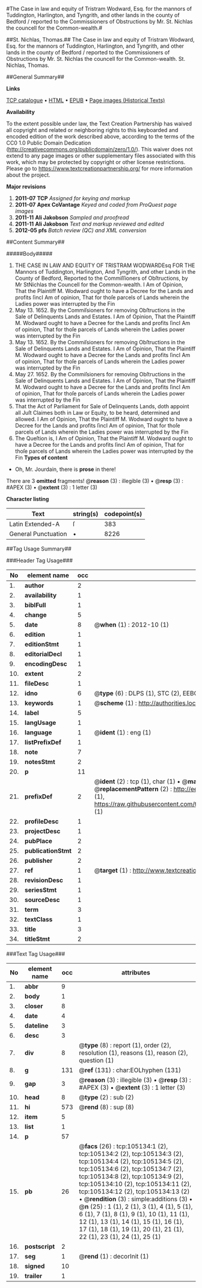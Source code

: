 #The Case in law and equity of Tristram Wodward, Esq. for the mannors of Tuddington, Harlington, and Tyngrith, and other lands in the county of Bedford / reported to the Commissioners of Obstructions by Mr. St. Nichlas the councell for the Common-wealth.#

##St. Nichlas, Thomas.##
The Case in law and equity of Tristram Wodward, Esq. for the mannors of Tuddington, Harlington, and Tyngrith, and other lands in the county of Bedford / reported to the Commissioners of Obstructions by Mr. St. Nichlas the councell for the Common-wealth.
St. Nichlas, Thomas.

##General Summary##

**Links**

[TCP catalogue](http://www.ota.ox.ac.uk/tcp/)  • 
[HTML](http://tei.it.ox.ac.uk/tcp/Texts-HTML/free/A59/A59975.html)  • 
[EPUB](http://tei.it.ox.ac.uk/tcp/Texts-EPUB/free/A59/A59975.epub) • 
[Page images (Historical Texts)](https://historicaltexts.jisc.ac.uk/eebo-16219971e)

**Availability**

To the extent possible under law, the Text Creation Partnership has waived all copyright and related or neighboring rights to this keyboarded and encoded edition of the work described above, according to the terms of the CC0 1.0 Public Domain Dedication (http://creativecommons.org/publicdomain/zero/1.0/). This waiver does not extend to any page images or other supplementary files associated with this work, which may be protected by copyright or other license restrictions. Please go to https://www.textcreationpartnership.org/ for more information about the project.

**Major revisions**

1. __2011-07__ __TCP__ *Assigned for keying and markup*
1. __2011-07__ __Apex CoVantage__ *Keyed and coded from ProQuest page images*
1. __2011-11__ __Ali Jakobson__ *Sampled and proofread*
1. __2011-11__ __Ali Jakobson__ *Text and markup reviewed and edited*
1. __2012-05__ __pfs__ *Batch review (QC) and XML conversion*

##Content Summary##

#####Body#####

1. THE CASE IN LAW AND EQUITY OF TRISTRAM WODWARDEsq FOR THE Mannors of Tuddington, Harlington, And Tyngrith, and other Lands in the County of Bedford, Reported to the Commiſſioners of Obſtructions, by Mr StNichlas the Councell for the Common-wealth.
I Am of Opinion, That the Plaintiff M. Wodward ought to have a Decree for the Lands and profits ſincI Am of opinion, That for thoſe parcels of Lands wherein the Ladies power was interrupted by the Fin
1. May 13. 1652. By the Commiſsioners for removing Obſtructions in the Sale of Delinquents Lands and Estates.
I Am of Opinion, That the Plaintiff M. Wodward ought to have a Decree for the Lands and profits ſincI Am of opinion, That for thoſe parcels of Lands wherein the Ladies power was interrupted by the Fin
1. May 13. 1652. By the Commiſsioners for removing Obſtructions in the Sale of Delinquents Lands and Estates.
I Am of Opinion, That the Plaintiff M. Wodward ought to have a Decree for the Lands and profits ſincI Am of opinion, That for thoſe parcels of Lands wherein the Ladies power was interrupted by the Fin
1. May 27. 1652. By the Commiſsioners for removing Obſtructions in the Sale of Delinquents Lands and Estates.
I Am of Opinion, That the Plaintiff M. Wodward ought to have a Decree for the Lands and profits ſincI Am of opinion, That for thoſe parcels of Lands wherein the Ladies power was interrupted by the Fin
1. That the Act of Parliament for Sale of Delinquents Lands, doth appoint all Juſt Claimes both in Law or Equity, to be heard, determined and allowed.
I Am of Opinion, That the Plaintiff M. Wodward ought to have a Decree for the Lands and profits ſincI Am of opinion, That for thoſe parcels of Lands wherein the Ladies power was interrupted by the Fin
1. The Queſtion is,
I Am of Opinion, That the Plaintiff M. Wodward ought to have a Decree for the Lands and profits ſincI Am of opinion, That for thoſe parcels of Lands wherein the Ladies power was interrupted by the Fin
**Types of content**

  * Oh, Mr. Jourdain, there is **prose** in there!

There are 3 **omitted** fragments! 
 @__reason__ (3) : illegible (3)  •  @__resp__ (3) : #APEX (3)  •  @__extent__ (3) : 1 letter (3)

**Character listing**


|Text|string(s)|codepoint(s)|
|---|---|---|
|Latin Extended-A|ſ|383|
|General Punctuation|•|8226|

##Tag Usage Summary##

###Header Tag Usage###

|No|element name|occ|attributes|
|---|---|---|---|
|1.|__author__|2||
|2.|__availability__|1||
|3.|__biblFull__|1||
|4.|__change__|5||
|5.|__date__|8| @__when__ (1) : 2012-10 (1)|
|6.|__edition__|1||
|7.|__editionStmt__|1||
|8.|__editorialDecl__|1||
|9.|__encodingDesc__|1||
|10.|__extent__|2||
|11.|__fileDesc__|1||
|12.|__idno__|6| @__type__ (6) : DLPS (1), STC (2), EEBO-CITATION (1), OCLC (1), VID (1)|
|13.|__keywords__|1| @__scheme__ (1) : http://authorities.loc.gov/ (1)|
|14.|__label__|5||
|15.|__langUsage__|1||
|16.|__language__|1| @__ident__ (1) : eng (1)|
|17.|__listPrefixDef__|1||
|18.|__note__|7||
|19.|__notesStmt__|2||
|20.|__p__|11||
|21.|__prefixDef__|2| @__ident__ (2) : tcp (1), char (1)  •  @__matchPattern__ (2) : ([0-9\-]+):([0-9IVX]+) (1), (.+) (1)  •  @__replacementPattern__ (2) : http://eebo.chadwyck.com/downloadtiff?vid=$1&page=$2 (1), https://raw.githubusercontent.com/textcreationpartnership/Texts/master/tcpchars.xml#$1 (1)|
|22.|__profileDesc__|1||
|23.|__projectDesc__|1||
|24.|__pubPlace__|2||
|25.|__publicationStmt__|2||
|26.|__publisher__|2||
|27.|__ref__|1| @__target__ (1) : http://www.textcreationpartnership.org/docs/. (1)|
|28.|__revisionDesc__|1||
|29.|__seriesStmt__|1||
|30.|__sourceDesc__|1||
|31.|__term__|3||
|32.|__textClass__|1||
|33.|__title__|3||
|34.|__titleStmt__|2||


###Text Tag Usage###

|No|element name|occ|attributes|
|---|---|---|---|
|1.|__abbr__|9||
|2.|__body__|1||
|3.|__closer__|8||
|4.|__date__|4||
|5.|__dateline__|3||
|6.|__desc__|3||
|7.|__div__|8| @__type__ (8) : report (1), order (2), resolution (1), reasons (1), reason (2), question (1)|
|8.|__g__|131| @__ref__ (131) : char:EOLhyphen (131)|
|9.|__gap__|3| @__reason__ (3) : illegible (3)  •  @__resp__ (3) : #APEX (3)  •  @__extent__ (3) : 1 letter (3)|
|10.|__head__|8| @__type__ (2) : sub (2)|
|11.|__hi__|573| @__rend__ (8) : sup (8)|
|12.|__item__|5||
|13.|__list__|1||
|14.|__p__|57||
|15.|__pb__|26| @__facs__ (26) : tcp:105134:1 (2), tcp:105134:2 (2), tcp:105134:3 (2), tcp:105134:4 (2), tcp:105134:5 (2), tcp:105134:6 (2), tcp:105134:7 (2), tcp:105134:8 (2), tcp:105134:9 (2), tcp:105134:10 (2), tcp:105134:11 (2), tcp:105134:12 (2), tcp:105134:13 (2)  •  @__rendition__ (3) : simple:additions (3)  •  @__n__ (25) : 1 (1), 2 (1), 3 (1), 4 (1), 5 (1), 6 (1), 7 (1), 8 (1), 9 (1), 10 (1), 11 (1), 12 (1), 13 (1), 14 (1), 15 (1), 16 (1), 17 (1), 18 (1), 19 (1), 20 (1), 21 (1), 22 (1), 23 (1), 24 (1), 25 (1)|
|16.|__postscript__|2||
|17.|__seg__|1| @__rend__ (1) : decorInit (1)|
|18.|__signed__|10||
|19.|__trailer__|1||

